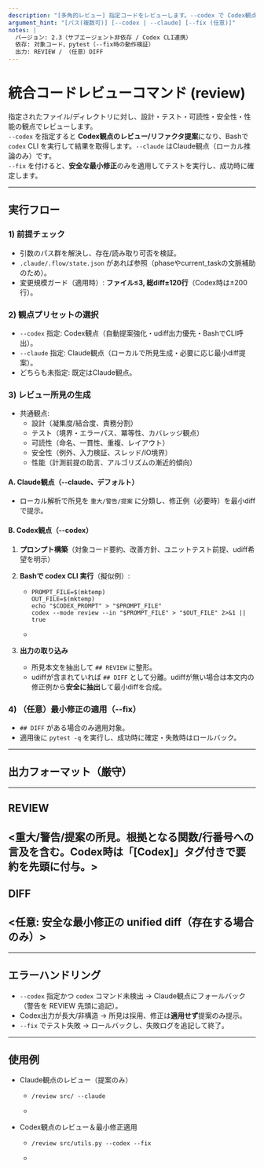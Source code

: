 ```yaml
---
description: "[多角的レビュー] 指定コードをレビューします。--codex で Codex観点、--claude でClaude観点を選択。--codex 時は Bash で codex CLI を実行し、出力をレポート/差分に反映します。"
argument_hint: "[パス(複数可)] [--codex | --claude] [--fix (任意)]"
notes: |
  バージョン: 2.3（サブエージェント非依存 / Codex CLI連携）
  依存: 対象コード、pytest（--fix時の動作検証）
  出力: REVIEW / （任意）DIFF
---
```

# 統合コードレビューコマンド (review)

指定されたファイル/ディレクトリに対し、設計・テスト・可読性・安全性・性能の観点でレビューします。  
`--codex` を指定すると **Codex観点のレビュー/リファクタ提案**になり、Bashで `codex` CLI を実行して結果を取得します。`--claude` はClaude観点（ローカル推論のみ）です。  
`--fix` を付けると、**安全な最小修正**のみを適用してテストを実行し、成功時に確定します。

---

## 実行フロー

### 1) 前提チェック

- 引数のパス群を解決し、存在/読み取り可否を検証。
- `.claude/.flow/state.json` があれば参照（phaseやcurrent_taskの文脈補助のため）。  
- 変更規模ガード（適用時）: **ファイル≤3, 総diff±120行**（Codex時は±200行）。

### 2) 観点プリセットの選択

- `--codex` 指定: Codex観点（自動提案強化・udiff出力優先・BashでCLI呼出）。  
- `--claude` 指定: Claude観点（ローカルで所見生成・必要に応じ最小diff提案）。  
- どちらも未指定: 既定はClaude観点。

### 3) レビュー所見の生成

- 共通観点:  
  - 設計（凝集度/結合度、責務分割）  
  - テスト（境界・エラーパス、冪等性、カバレッジ観点）  
  - 可読性（命名、一貫性、重複、レイアウト）  
  - 安全性（例外、入力検証、スレッド/IO境界）  
  - 性能（計測前提の助言、アルゴリズムの漸近的傾向）

#### A. Claude観点（--claude、デフォルト）

- ローカル解析で所見を `重大/警告/提案` に分類し、修正例（必要時）を最小diffで提示。

#### B. Codex観点（--codex）

1. **プロンプト構築**（対象コード要約、改善方針、ユニットテスト前提、udiff希望を明示）
2. **Bashで codex CLI 実行**（擬似例）:

   - ```
     PROMPT_FILE=$(mktemp)
     OUT_FILE=$(mktemp)
     echo "$CODEX_PROMPT" > "$PROMPT_FILE"
     codex --mode review --in "$PROMPT_FILE" > "$OUT_FILE" 2>&1 || true

   - ```

3. **出力の取り込み**  
   - 所見本文を抽出して `## REVIEW` に整形。  
   - udiffが含まれていれば `## DIFF` として分離。udiffが無い場合は本文内の修正例から**安全に抽出**して最小diffを合成。

### 4) （任意）最小修正の適用（--fix）

- `## DIFF` がある場合のみ適用対象。  
- 適用後に `pytest -q` を実行し、成功時に確定・失敗時はロールバック。

---

## 出力フォーマット（厳守）

---

## REVIEW

<重大/警告/提案の所見。根拠となる関数/行番号への言及を含む。Codex時は「[Codex]」タグ付きで要約を先頭に付与。>
---

## DIFF

<任意: 安全な最小修正の unified diff（存在する場合のみ）>
---

---

## エラーハンドリング

- `--codex` 指定かつ `codex` コマンド未検出 → Claude観点にフォールバック（警告を REVIEW 先頭に追記）。  
- Codex出力が長大/非構造 → 所見は採用、修正は**適用せず**提案のみ提示。  
- `--fix` でテスト失敗 → ロールバックし、失敗ログを追記して終了。

---

## 使用例

- Claude観点のレビュー（提案のみ）

  - ```
    /review src/ --claude

  - ```

- Codex観点のレビュー＆最小修正適用

  - ```
    /review src/utils.py --codex --fix

  - ```
